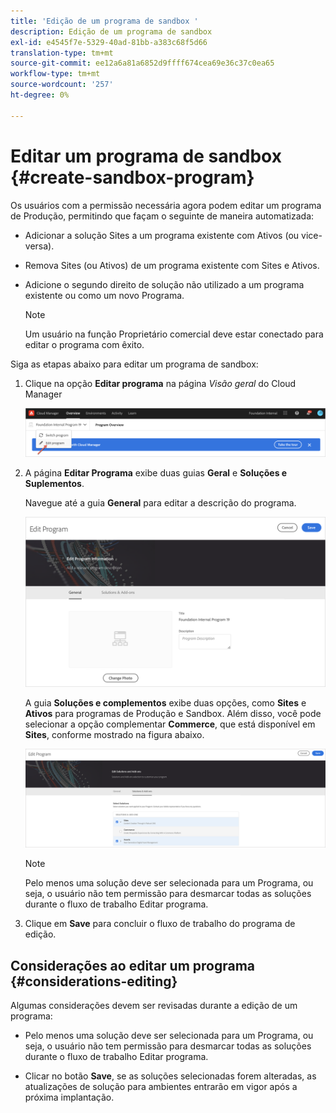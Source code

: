 ```yaml
---
title: 'Edição de um programa de sandbox '
description: Edição de um programa de sandbox
exl-id: e4545f7e-5329-40ad-81bb-a383c68f5d66
translation-type: tm+mt
source-git-commit: ee12a6a81a6852d9ffff674cea69e36c37c0ea65
workflow-type: tm+mt
source-wordcount: '257'
ht-degree: 0%

---
```


# Editar um programa de sandbox {#create-sandbox-program}

Os usuários com a permissão necessária agora podem editar um programa de Produção, permitindo que façam o seguinte de maneira automatizada:

* Adicionar a solução Sites a um programa existente com Ativos (ou vice-versa).
* Remova Sites (ou Ativos) de um programa existente com Sites e Ativos.
* Adicione o segundo direito de solução não utilizado a um programa existente ou como um novo Programa.

   >[!NOTE]
   >Um usuário na função Proprietário comercial deve estar conectado para editar o programa com êxito.

Siga as etapas abaixo para editar um programa de sandbox:

1. Clique na opção **Editar programa** na página *Visão geral* do Cloud Manager

   ![](assets/edit-program-overview.png)

1. A página **Editar Programa** exibe duas guias **Geral** e **Soluções e Suplementos**.

   Navegue até a guia **General** para editar a descrição do programa.

   ![](assets/edit-program-general.png)

   A guia **Soluções e complementos** exibe duas opções, como **Sites** e **Ativos** para programas de Produção e Sandbox. Além disso, você pode selecionar a opção complementar **Commerce**, que está disponível em **Sites**, conforme mostrado na figura abaixo.

   ![](assets/edit-prg.png)

   >[!NOTE]
   >Pelo menos uma solução deve ser selecionada para um Programa, ou seja, o usuário não tem permissão para desmarcar todas as soluções durante o fluxo de trabalho Editar programa.

1. Clique em **Save** para concluir o fluxo de trabalho do programa de edição.


## Considerações ao editar um programa {#considerations-editing}

Algumas considerações devem ser revisadas durante a edição de um programa:

* Pelo menos uma solução deve ser selecionada para um Programa, ou seja, o usuário não tem permissão para desmarcar todas as soluções durante o fluxo de trabalho Editar programa.

* Clicar no botão **Save**, se as soluções selecionadas forem alteradas, as atualizações de solução para ambientes entrarão em vigor após a próxima implantação.
